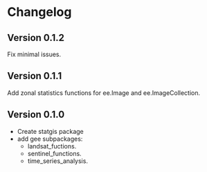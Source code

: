 # Changelog

## Version 0.1.2
Fix minimal issues.
## Version 0.1.1
Add zonal statistics functions for ee.Image and ee.ImageCollection.

## Version 0.1.0

- Create statgis package
- add gee subpackages:
  - landsat_fuctions.
  - sentinel_functions.
  - time_series_analysis.